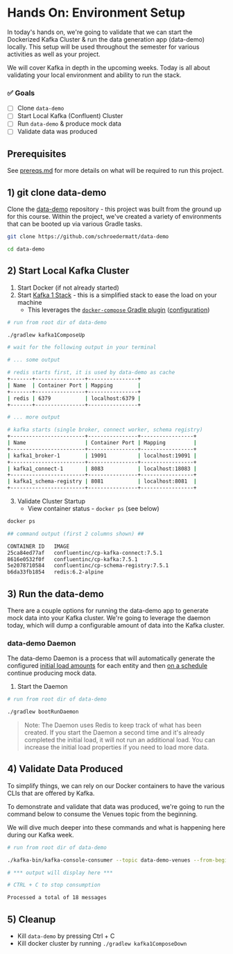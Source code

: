 # Hands On: Environment Setup

In today's hands on, we're going to validate that we can start the Dockerized Kafka Cluster & run the data generation app (data-demo) locally. This setup will be used throughout the semester for various activities as well as your project.

We will cover Kafka in depth in the upcoming weeks. Today is all about validating your local environment and ability to run the stack.

### ✅ Goals

- [ ] Clone `data-demo`
- [ ] Start Local Kafka (Confluent) Cluster
- [ ] Run `data-demo` & produce mock data
- [ ] Validate data was produced

## Prerequisites

See [prereqs.md](../PREREQS.MD) for more details on what will be required to run this project.

## 1) git clone data-demo

Clone the [data-demo](https://github.com/schroedermatt/data-demo) repository - this project was built from the ground up for this course. Within the project, we've created a variety of environments that can be booted up via various Gradle tasks.

```bash
git clone https://github.com/schroedermatt/data-demo

cd data-demo
```

## 2) Start Local Kafka Cluster

1. Start Docker (if not already started)
2. Start [Kafka 1 Stack](https://github.com/schroedermatt/data-demo/blob/main/kafka/local/kafka-1/docker-compose.yml) - this is a simplified stack to ease the load on your machine
    - This leverages the [`docker-compose` Gradle plugin](https://github.com/avast/gradle-docker-compose-plugin) ([configuration](https://github.com/schroedermatt/data-demo/blob/main/build.gradle#L52-L57))

```bash
# run from root dir of data-demo

./gradlew kafka1ComposeUp

# wait for the following output in your terminal

# ... some output

# redis starts first, it is used by data-demo as cache
+-------+----------------+----------------+
| Name  | Container Port | Mapping        |
+-------+----------------+----------------+
| redis | 6379           | localhost:6379 |
+-------+----------------+----------------+

# ... more output

# kafka starts (single broker, connect worker, schema registry)
+------------------------+----------------+-----------------+
| Name                   | Container Port | Mapping         |
+------------------------+----------------+-----------------+
| kafka1_broker-1        | 19091          | localhost:19091 |
+------------------------+----------------+-----------------+
| kafka1_connect-1       | 8083           | localhost:18083 |
+------------------------+----------------+-----------------+
| kafka1_schema-registry | 8081           | localhost:8081  |
+------------------------+----------------+-----------------+
```

3. Validate Cluster Startup
    - View container status - `docker ps` (see below)

```bash
docker ps

## command output (first 2 columns shown) ##

CONTAINER ID   IMAGE  
25ca84ed77af   confluentinc/cp-kafka-connect:7.5.1
8616e0532f0f   confluentinc/cp-kafka:7.5.1
5e2078710584   confluentinc/cp-schema-registry:7.5.1
b6da33fb1854   redis:6.2-alpine
```

## 3) Run the data-demo

There are a couple options for running the data-demo app to generate mock data into your Kafka cluster. We're going to leverage the daemon today, which will dump a configurable amount of data into the Kafka cluster.

### data-demo Daemon

The data-demo Daemon is a process that will automatically generate the configured [initial load amounts](https://github.com/schroedermatt/data-demo/blob/main/gradle.properties#L8-L13) for each entity and then [on a schedule](https://github.com/schroedermatt/data-demo/blob/main/mockdata-daemon/src/main/java/org/msse/demo/kafka/KafkaDaemon.java#L38-L66) continue producing mock data.

1. Start the Daemon

```bash
# run from root dir of data-demo

./gradlew bootRunDaemon
```

> Note: The Daemon uses Redis to keep track of what has been created. If you start the Daemon a second time and it's already completed the initial load, it will not run an additional load. You can increase the initial load properties if you need to load more data.

## 4) Validate Data Produced

To simplify things, we can rely on our Docker containers to have the various CLIs that are offered by Kafka.

To demonstrate and validate that data was produced, we're going to run the command below to consume the Venues topic from the beginning.

We will dive much deeper into these commands and what is happening here during our Kafka week.

```bash
# run from root dir of data-demo

./kafka-bin/kafka-console-consumer --topic data-demo-venues --from-beginning

# *** output will display here ***

# CTRL + C to stop consumption

Processed a total of 18 messages
```

## 5) Cleanup

* Kill `data-demo` by pressing Ctrl + C
* Kill docker cluster by running `./gradlew kafka1ComposeDown`
